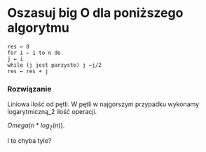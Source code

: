 # Oszasuj big O dla poniższego algorytmu
```
res ← 0
for i ← 1 to n do
j ← i
while (j jest parzyste) j ←j/2
res ← res + j
```

### Rozwiązanie

Liniowa ilość od pętli.
W pętli w najgorszym przypadku wykonamy logarytmiczną_2 ilość operacji.




$Omega(n * log_2(n))$.

I to chyba tyle?